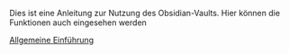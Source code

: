 Dies ist eine Anleitung zur Nutzung des Obsidian-Vaults. 
Hier können die Funktionen auch eingesehen werden

[Allgemeine Einführung](./Organisation_von_Obsidian/Allgemeine_Einführung.md)  
